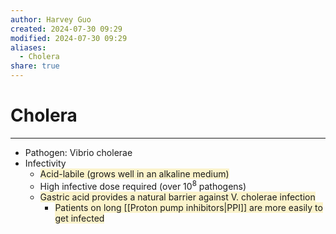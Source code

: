 ```yaml
---
author: Harvey Guo
created: 2024-07-30 09:29
modified: 2024-07-30 09:29
aliases:
  - Cholera
share: true
---
```

# Cholera
---
- Pathogen: Vibrio cholerae
- Infectivity
	- <span style="background:rgba(240, 200, 0, 0.2)">Acid-labile (grows well in an alkaline medium)</span>
	- High infective dose required (over 10<sup>8</sup> pathogens)
	- <span style="background:rgba(240, 200, 0, 0.2)">Gastric acid provides a natural barrier against V. cholerae infection</span>
		- <span style="background:rgba(240, 200, 0, 0.2)">Patients on long [[Proton pump inhibitors|PPI]] are more easily to get infected</span>
